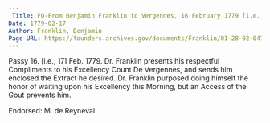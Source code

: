 ```yaml
---
 Title: FO-From Benjamin Franklin to Vergennes, 16 February 1779 [i.e., 17]
Date: 1779-02-17
Author: Franklin, Benjamin
Page URL: https://founders.archives.gov/documents/Franklin/01-28-02-0470
---
```


Passy 16. [i.e., 17] Feb. 1779.
Dr. Franklin presents his respectful Compliments to his Excellency Count De Vergennes, and sends him enclosed the Extract he desired. Dr. Franklin purposed doing himself the honor of waiting upon his Excellency this Morning, but an Access of the Gout prevents him.
 
Endorsed: M. de Reyneval

